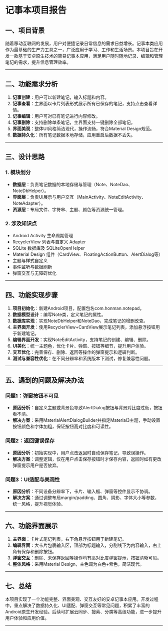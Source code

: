 # 记事本项目报告

## 一、项目背景

随着移动互联网的发展，用户对便捷记录日常信息的需求日益增长。记事本类应用作为最基础的生产力工具之一，广泛应用于学习、工作和生活场景。本项目旨在开发一款基于安卓原生技术的简易记事本应用，满足用户随时随地记录、编辑和管理笔记的需求，提升信息管理效率。

---

## 二、功能需求分析

1. **记事创建**：用户可以新建笔记，输入标题和内容。
2. **记事查看**：主界面以卡片列表形式展示所有已保存的笔记，支持点击查看详情。
3. **记事编辑**：用户可对已有笔记进行内容修改。
4. **记事删除**：支持删除单条笔记，主界面支持一键删除全部笔记。
5. **界面美观**：整体UI风格简洁现代，操作流畅，符合Material Design规范。
6. **数据持久化**：所有笔记数据本地存储，应用重启后数据不丢失。

---

## 三、设计思路

### 1. 模块划分

- **数据层**：负责笔记数据的本地存储与管理（Note、NoteDao、NoteDbHelper）。
- **界面层**：负责UI展示与用户交互（MainActivity、NoteEditActivity、NoteAdapter）。
- **资源层**：布局文件、字符串、主题、颜色等资源统一管理。

### 2. 涉及知识点

- Android Activity 生命周期管理
- RecyclerView 列表与自定义 Adapter
- SQLite 数据库及 SQLiteOpenHelper
- Material Design 组件（CardView、FloatingActionButton、AlertDialog等）
- 主题与样式自定义
- 事件监听与数据刷新
- 弹窗交互与无障碍优化

---

## 四、功能实现步骤

1. **项目初始化**：新建Android项目，配置包名com.honman.notepad。
2. **数据模型设计**：编写Note类，定义笔记的属性。
3. **数据库实现**：实现NoteDbHelper和NoteDao，完成笔记的增删改查。
4. **主界面开发**：使用RecyclerView+CardView展示笔记列表，添加悬浮按钮用于新建笔记。
5. **编辑界面开发**：实现NoteEditActivity，支持笔记的创建、编辑、删除。
6. **UI美化**：统一主题色，优化卡片、弹窗、按钮等细节，提升用户体验。
7. **交互优化**：完善保存、删除、返回等操作的弹窗提示和逻辑判断。
8. **测试与兼容性优化**：在不同分辨率和系统版本下测试，修复兼容性问题。

---

## 五、遇到的问题及解决办法

### 问题1：弹窗按钮不可见  
- **原因分析**：自定义主题或背景色导致AlertDialog按钮与背景对比度过低，按钮看不清。
- **解决方案**：采用MaterialAlertDialogBuilder并指定Material3主题，手动设置按钮颜色和字体加粗，保证按钮高对比度和可读性。

### 问题2：返回键误保存  
- **原因分析**：初始实现中，用户点击返回时自动保存笔记，导致误操作。
- **解决方案**：调整逻辑，仅在用户点击保存按钮时才保存内容，返回时如有更改弹窗提示用户是否放弃。

### 问题3：UI适配与美观性  
- **原因分析**：不同设备分辨率下，卡片、输入框、弹窗等控件显示不协调。
- **解决方案**：通过调整布局margin/padding、圆角、阴影、字体大小等参数，统一风格，提升视觉体验。

---

## 六、功能界面展示

1. **主界面**：卡片式笔记列表，右下角悬浮按钮用于新建笔记。
2. **编辑界面**：大卡片包裹输入区，顶部为标题输入，分割线下为内容输入，右上角有保存和删除按钮。
3. **弹窗交互**：删除、未保存返回等操作均有高对比度弹窗提示，按钮清晰可见。
4. **整体风格**：采用Material Design，主色调为白色+紫色，简洁现代。

---

## 七、总结

本项目实现了一个功能完整、界面美观、交互友好的安卓记事本应用。开发过程中，重点解决了数据持久化、UI适配、弹窗交互等常见问题，积累了丰富的Android原生开发经验。后续可扩展云同步、搜索、分类等高级功能，进一步提升用户体验和应用价值。

---

